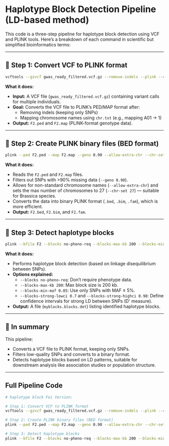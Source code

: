 # Haplotype Block Detection Pipeline (LD-based method)

This code is a three-step pipeline for haplotype block detection using VCF and PLINK tools. Here’s a breakdown of each command in scientific but simplified bioinformatics terms:

---

## 🔹 Step 1: Convert VCF to PLINK format

```bash
vcftools --gzvcf gwas_ready_filtered.vcf.gz --remove-indels --plink --chrom-map chr.txt --out F2
```

**What it does:**

- **Input:** A VCF file (`gwas_ready_filtered.vcf.gz`) containing variant calls for multiple individuals.
- **Goal:** Converts the VCF file to PLINK’s PED/MAP format after:
  - Removing indels (keeping only SNPs)
  - Mapping chromosome names using `chr.txt` (e.g., mapping A01 → 1)
- **Output:** `F2.ped` and `F2.map` (PLINK-format genotype data).

---

## 🔹 Step 2: Create PLINK binary files (BED format)

```bash
plink --ped F2.ped --map F2.map --geno 0.90 --allow-extra-chr --chr-set 27 --make-bed --out F2
```

**What it does:**

- Reads the `F2.ped` and `F2.map` files.
- Filters out SNPs with >90% missing data (`--geno 0.90`).
- Allows for non-standard chromosome names (`--allow-extra-chr`) and sets the max number of chromosomes to 27 (`--chr-set 27`) — suitable for Brassica species.
- Converts the data into binary PLINK format (`.bed`, `.bim`, `.fam`), which is more efficient.
- **Output:** `F2.bed`, `F2.bim`, and `F2.fam`.

---

## 🔹 Step 3: Detect haplotype blocks

```bash
plink --bfile F2 --blocks no-pheno-req --blocks-max-kb 200 --blocks-min-maf 0.05 --blocks-strong-lowci 0.7 --blocks-strong-highci 0.98 --out myblocks
```

**What it does:**

- Performs haplotype block detection (based on linkage disequilibrium between SNPs).
- **Options explained:**
  - `--blocks no-pheno-req`: Don’t require phenotype data.
  - `--blocks-max-kb 200`: Max block size is 200 kb.
  - `--blocks-min-maf 0.05`: Use only SNPs with MAF ≥ 5%.
  - `--blocks-strong-lowci 0.7` and `--blocks-strong-highci 0.98`: Define confidence intervals for strong LD between SNPs (D' measure).
- **Output:** A file (`myblocks.blocks.det`) listing identified haplotype blocks.

---

## 🔬 In summary

This pipeline:

- Converts a VCF file to PLINK format, keeping only SNPs.
- Filters low-quality SNPs and converts to a binary format.
- Detects haplotype blocks based on LD patterns, suitable for downstream analysis like association studies or population structure.

---

## Full Pipeline Code

```bash
# haplotype block Fei Version:

# Step 1: Convert VCF to PLINK format
vcftools --gzvcf gwas_ready_filtered.vcf.gz --remove-indels --plink --chrom-map chr.txt --out F2

# Step 2: Create PLINK binary files (BED format)
plink --ped F2.ped --map F2.map --geno 0.90 --allow-extra-chr --chr-set 27 --make-bed --out F2

# Step 3: Detect haplotype blocks
plink --bfile F2 --blocks no-pheno-req --blocks-max-kb 200 --blocks-min-maf 0.05 --blocks-strong-lowci 0.7 --blocks-strong-highci 0.98 --out myblocks
```

